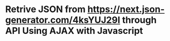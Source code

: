# Retrive JSON from https://next.json-generator.com/4ksYUJ29I through API Using AJAX with Javascript